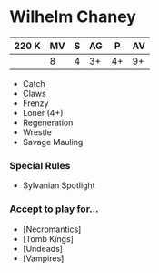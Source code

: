 # Wilhelm Chaney
| 220 K  | MV | S | AG | P | AV |
| --- | --- | --- | --- | --- | --- |
| | 8 | 4 | 3+ | 4+ | 9+ |

* Catch
* Claws
* Frenzy
* Loner (4+)
* Regeneration
* Wrestle
* Savage Mauling

### Special Rules
* Sylvanian Spotlight

### Accept to play for...
* [Necromantics]
* [Tomb Kings]
* [Undeads]
* [Vampires]
